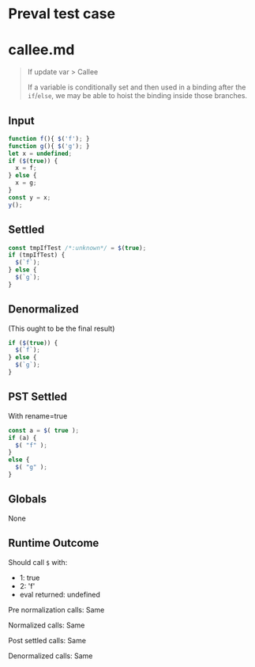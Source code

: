 # Preval test case

# callee.md

> If update var > Callee
>
> If a variable is conditionally set and then used in a binding after the `if`/`else`, we may be able to hoist the binding inside those branches.

## Input

`````js filename=intro
function f(){ $('f'); }
function g(){ $('g'); }
let x = undefined;
if ($(true)) {
  x = f;
} else {
  x = g;
}
const y = x;
y();
`````


## Settled


`````js filename=intro
const tmpIfTest /*:unknown*/ = $(true);
if (tmpIfTest) {
  $(`f`);
} else {
  $(`g`);
}
`````


## Denormalized
(This ought to be the final result)

`````js filename=intro
if ($(true)) {
  $(`f`);
} else {
  $(`g`);
}
`````


## PST Settled
With rename=true

`````js filename=intro
const a = $( true );
if (a) {
  $( "f" );
}
else {
  $( "g" );
}
`````


## Globals


None


## Runtime Outcome


Should call `$` with:
 - 1: true
 - 2: 'f'
 - eval returned: undefined

Pre normalization calls: Same

Normalized calls: Same

Post settled calls: Same

Denormalized calls: Same
